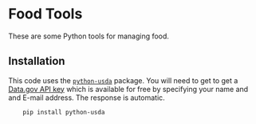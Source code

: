 # Food Tools

These are some Python tools for managing food.

## Installation

This code uses the [`python-usda`](https://python-usda.readthedocs.io/en/latest/) package.
You will need to get to get a [Data.gov API key](https://api.data.gov/signup/) which
is available for free by specifying your name and and E-mail address.  The response
is automatic.

        pip install python-usda
